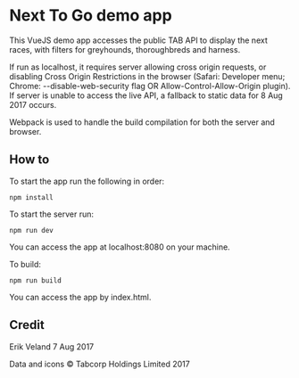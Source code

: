 # Next To Go demo app

This VueJS demo app accesses the public TAB API to display the next races, with filters for greyhounds, thoroughbreds and harness.

If run as localhost, it requires server allowing cross origin requests, or disabling Cross Origin Restrictions in the browser (Safari: Developer menu; Chrome: --disable-web-security flag OR Allow-Control-Allow-Origin plugin). If server is unable to access the live API, a fallback to static data for 8 Aug 2017 occurs.

Webpack is used to handle the build compilation for both the server and browser.

## How to

To start the app run the following in order:

```
npm install
```

To start the server run:

```
npm run dev
```

You can access the app at localhost:8080 on your machine.


To build:

```
npm run build
```
You can access the app by index.html.

## Credit

Erik Veland 7 Aug 2017

Data and icons © Tabcorp Holdings Limited 2017